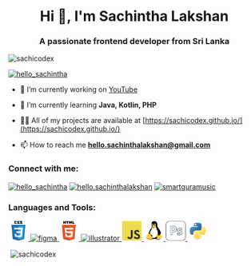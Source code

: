 <h1 align="center">Hi 👋, I'm Sachintha Lakshan</h1>
<h3 align="center", margin-top: -100px;>A passionate frontend developer from Sri Lanka</h3>

<p align="left"> <img src="https://komarev.com/ghpvc/?username=sachicodex&label=Profile%20views&color=0e75b6&style=flat" alt="sachicodex" /> </p>

<p align="left"> <a href="https://twitter.com/hello_sachintha" target="blank"><img src="https://img.shields.io/twitter/follow/hello_sachintha?logo=twitter&style=for-the-badge" alt="hello_sachintha" /></a> </p>

- 🔭 I’m currently working on [YouTube](www.youtube.com/@SmartGuraMusic)

- 🌱 I’m currently learning **Java, Kotlin, PHP**

- 👨‍💻 All of my projects are available at [https://sachicodex.github.io/](https://sachicodex.github.io/)

- 📫 How to reach me **hello.sachinthalakshan@gmail.com**

<h3 align="left">Connect with me:</h3>
<p align="left">
<a href="https://twitter.com/hello_sachintha" target="blank"><img align="center" src="https://raw.githubusercontent.com/rahuldkjain/github-profile-readme-generator/master/src/images/icons/Social/twitter.svg" alt="hello_sachintha" height="30" width="40" /></a>
<a href="https://fb.com/hello.sachinthalakshan" target="blank"><img align="center" src="https://raw.githubusercontent.com/rahuldkjain/github-profile-readme-generator/master/src/images/icons/Social/facebook.svg" alt="hello.sachinthalakshan" height="30" width="40" /></a>
<a href="https://www.youtube.com/c/smartguramusic" target="blank"><img align="center" src="https://raw.githubusercontent.com/rahuldkjain/github-profile-readme-generator/master/src/images/icons/Social/youtube.svg" alt="smartguramusic" height="30" width="40" /></a>
</p>

<h3 align="left">Languages and Tools:</h3>
<p align="left"> <a href="https://www.w3schools.com/css/" target="_blank" rel="noreferrer"> <img src="https://raw.githubusercontent.com/devicons/devicon/master/icons/css3/css3-original-wordmark.svg" alt="css3" width="40" height="40"/> </a> <a href="https://www.figma.com/" target="_blank" rel="noreferrer"> <img src="https://www.vectorlogo.zone/logos/figma/figma-icon.svg" alt="figma" width="40" height="40"/> </a> <a href="https://www.w3.org/html/" target="_blank" rel="noreferrer"> <img src="https://raw.githubusercontent.com/devicons/devicon/master/icons/html5/html5-original-wordmark.svg" alt="html5" width="40" height="40"/> </a> <a href="https://www.adobe.com/in/products/illustrator.html" target="_blank" rel="noreferrer"> <img src="https://www.vectorlogo.zone/logos/adobe_illustrator/adobe_illustrator-icon.svg" alt="illustrator" width="40" height="40"/> </a> <a href="https://developer.mozilla.org/en-US/docs/Web/JavaScript" target="_blank" rel="noreferrer"> <img src="https://raw.githubusercontent.com/devicons/devicon/master/icons/javascript/javascript-original.svg" alt="javascript" width="40" height="40"/> </a> <a href="https://www.linux.org/" target="_blank" rel="noreferrer"> <img src="https://raw.githubusercontent.com/devicons/devicon/master/icons/linux/linux-original.svg" alt="linux" width="40" height="40"/> </a> <a href="https://www.photoshop.com/en" target="_blank" rel="noreferrer"> <img src="https://raw.githubusercontent.com/devicons/devicon/master/icons/photoshop/photoshop-line.svg" alt="photoshop" width="40" height="40"/> </a> <a href="https://www.python.org" target="_blank" rel="noreferrer"> <img src="https://raw.githubusercontent.com/devicons/devicon/master/icons/python/python-original.svg" alt="python" width="40" height="40"/> </a> </p>

<p>&nbsp;<img align="center" src="https://github-readme-stats.vercel.app/api?username=sachicodex&show_icons=true&locale=en" alt="sachicodex" /></p>
